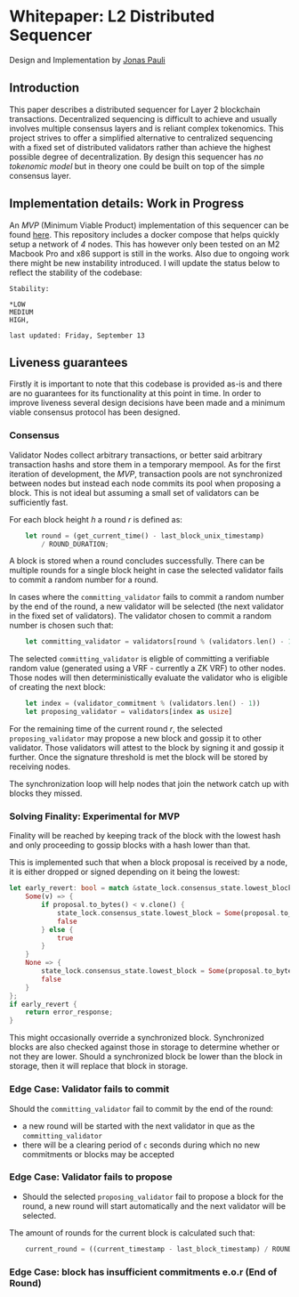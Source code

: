 # Whitepaper: L2 Distributed Sequencer
Design and Implementation by [Jonas Pauli](https://www.linkedin.com/in/jonas-pauli/)
## Introduction
This paper describes a distributed sequencer for Layer 2 blockchain transactions. Decentralized sequencing is difficult to achieve and usually involves multiple consensus layers and is reliant complex tokenomics. This project strives to offer a simplified alternative to centralized sequencing with a fixed set of distributed validators rather than achieve the highest possible degree of decentralization. By design this sequencer has *no tokenomic model* but in theory one could be built on top of the simple consensus layer.

## Implementation details: Work in Progress
An *MVP* (Minimum Viable Product) implementation of this sequencer can be found [here](https://github.com/jonas089/l2-sequencer).
This repository includes a docker compose that helps quickly setup a network of *4* nodes. This has however only been tested
on an M2 Macbook Pro and x86 support is still in the works. Also due to ongoing work there might be new instability introduced.
I will update the status below to reflect the stability of the codebase:

```
Stability: 

*LOW
MEDIUM
HIGH, 

last updated: Friday, September 13
```


## Liveness guarantees
Firstly it is important to note that this codebase is provided as-is and there are no guarantees for its functionality at this point in time.
In order to improve liveness several design decisions have been made and a minimum viable consensus protocol has been designed.

### Consensus
Validator Nodes collect arbitrary transactions, or better said arbitrary transaction hashs and store them in a temporary mempool. As for the first iteration of development, the *MVP*, transaction pools are not synchronized between nodes but instead each node commits its pool when proposing a block. This is not ideal but assuming a small set of validators can be sufficiently fast. 

For each block height *h* a round *r* is defined as:

```rust
    let round = (get_current_time() - last_block_unix_timestamp)
        / ROUND_DURATION;
```

A block is stored when a round concludes successfully. There can be multiple rounds for a single block height in case the selected validator fails to commit a random number for a round.

In cases where the `committing_validator` fails to commit a random number by the end of the round, a new validator will be selected (the next validator in the fixed set of validators). The validator chosen to commit a random number is chosen such that:

```rust
    let committing_validator = validators[round % (validators.len() - 1)]
```

The selected `committing_validator` is eligble of committing a verifiable random value (generated using a VRF - currently a ZK VRF) to other nodes. Those nodes will then deterministically evaluate the validator who is eligible of creating the next block:

```rust
    let index = (validator_commitment % (validators.len() - 1))
    let proposing_validator = validators[index as usize]
```

For the remaining time of the current round *r*, the selected `proposing_validator` may propose a new block and gossip it to other validator. Those validators will attest to the block by signing it and gossip it further. Once the signature threshold is met the block will be stored by receiving nodes. 

The synchronization loop will help nodes that join the network catch up with blocks they missed.

### Solving Finality: Experimental for MVP
Finality will be reached by keeping track of the block with the lowest hash and only proceeding to gossip blocks with a hash lower than that.

This is implemented such that when a block proposal is received by a node, it is either dropped or signed depending on it being the lowest:

```rust
let early_revert: bool = match &state_lock.consensus_state.lowest_block {
    Some(v) => {
        if proposal.to_bytes() < v.clone() {
            state_lock.consensus_state.lowest_block = Some(proposal.to_bytes());
            false
        } else {
            true
        }
    }
    None => {
        state_lock.consensus_state.lowest_block = Some(proposal.to_bytes());
        false
    }
};
if early_revert {
    return error_response;
}
```

This might occasionally override a synchronized block. Synchronized blocks are also checked against those in storage to determine whether or not 
they are lower. Should a synchronized block be lower than the block in storage, then it will replace that block in storage.

### Edge Case: Validator fails to commit
Should the `committing_validator` fail to commit by the end of the round:

- a new round will be started with the next validator in que as the `committing_validator`
- there will be a clearing period of `c` seconds during which no new commitments or blocks may be accepted

### Edge Case: Validator fails to propose
- Should the selected `proposing_validator` fail to propose a block for the round, a new round will start automatically and the next validator will be selected. 

The amount of rounds for the current block is calculated such that:

```rust
    current_round = ((current_timestamp - last_block_timestamp) / ROUND_DURATION) + 1
```


### Edge Case: block has insufficient commitments e.o.r (End of Round)